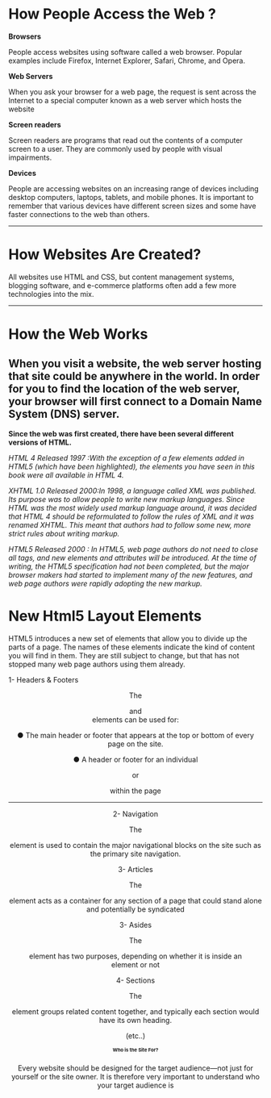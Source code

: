 
# How People Access the Web ?

**Browsers**

People access websites using
software called a web browser.
Popular examples include
Firefox, Internet Explorer, Safari,
Chrome, and Opera.

**Web Servers**

When you ask your browser for
a web page, the request is sent
across the Internet to a special
computer known as a web
server which hosts the website

**Screen readers**

Screen readers are programs
that read out the contents of a
computer screen to a user. They
are commonly used by people
with visual impairments.

**Devices**

People are accessing websites
on an increasing range of devices
including desktop computers,
laptops, tablets, and mobile
phones. It is important to
remember that various devices
have different screen sizes and
some have faster connections to
the web than others.

-------

# How Websites Are Created?

All websites use HTML and CSS, but content
management systems, blogging software, and
e-commerce platforms often add a few more
technologies into the mix.

----

# How the Web Works

When you visit a website, the web server
hosting that site could be anywhere in the
world. In order for you to find the location of
the web server, your browser will first connect
to a Domain Name System (DNS) server.
 ----


 **Since the web was first created, there have
been several different versions of HTML.**

*HTML 4
Released 1997 :With the exception of a few
elements added in HTML5
(which have been highlighted),
the elements you have seen in
this book were all available in
HTML 4.* 

*XHTML 1.0
Released 2000:In 1998, a language called XML
was published. Its purpose
was to allow people to write
new markup languages. Since
HTML was the most widely used
markup language around, it was
decided that HTML 4 should be
reformulated to follow the rules
of XML and it was renamed
XHTML. This meant that
authors had to follow some new,
more strict rules about writing
markup.*

*HTML5
Released 2000 : In HTML5, web page authors do
not need to close all tags, and
new elements and attributes will
be introduced. At the time of
writing, the HTML5 specification
had not been completed, but
the major browser makers had
started to implement many of
the new features, and web page
authors were rapidly adopting
the new markup.*



 # New Html5 Layout Elements


HTML5 introduces a new set of elements that allow you to divide up the
parts of a page. The names of these elements indicate the kind of content
you will find in them. They are still subject to change, but that has not
stopped many web page authors using them already.

1- Headers & Footers

<header> <footer>



The <header> and <footer>
elements can be used for:

● The main header or footer
that appears at the top or
bottom of every page on the
site.

● A header or footer for an
individual <article> or
<section> within the page

----

2-  Navigation
<nav>

The <nav> element is used to
contain the major navigational
blocks on the site such as the
primary site navigation.

3- Articles
<article>

The <article> element acts as
a container for any section of a
page that could stand alone and
potentially be syndicated

3- Asides
 <aside>

 The <aside> element has two
purposes, depending on whether
it is inside an <article>
element or not

4- Sections
<section>

The <section> element groups
related content together, and
typically each section would
have its own heading.

(etc..)


# Who is the Site For?

Every website should be designed for the
target audience—not just for yourself or the
site owner. It is therefore very important to
understand who your target audience is




